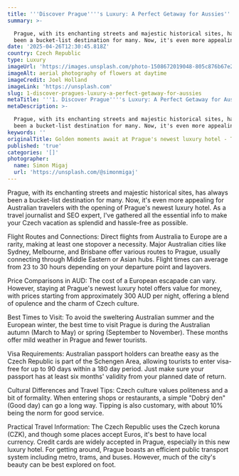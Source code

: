 ```yaml
---
title: '''Discover Prague''''s Luxury: A Perfect Getaway for Aussies'''
summary: >-

  Prague, with its enchanting streets and majestic historical sites, has always
  been a bucket-list destination for many. Now, it's even more appealing ...
date: '2025-04-26T12:30:45.818Z'
country: Czech Republic
type: Luxury
imageUrl: 'https://images.unsplash.com/photo-1508672019048-805c876b67e2'
imageAlt: aerial photography of flowers at daytime
imageCredit: Joel Holland
imageLink: 'https://unsplash.com'
slug: 1-discover-pragues-luxury-a-perfect-getaway-for-aussies
metaTitle: '''1. Discover Prague''''s Luxury: A Perfect Getaway for Aussies'''
metaDescription: >-

  Prague, with its enchanting streets and majestic historical sites, has always
  been a bucket-list destination for many. Now, it's even more appealing ...
keywords: ''
originalTitle: Golden moments await at Prague's newest luxury hotel - Travel Weekly Asia
published: 'true'
categories: '[]'
photographer:
  name: Simon Migaj
  url: 'https://unsplash.com/@simonmigaj'
---
```








Prague, with its enchanting streets and majestic historical sites, has always been a bucket-list destination for many. Now, it's even more appealing for Australian travelers with the opening of Prague's newest luxury hotel. As a travel journalist and SEO expert, I've gathered all the essential info to make your Czech vacation as splendid and hassle-free as possible.

Flight Routes and Connections: Direct flights from Australia to Europe are a rarity, making at least one stopover a necessity. Major Australian cities like Sydney, Melbourne, and Brisbane offer various routes to Prague, usually connecting through Middle Eastern or Asian hubs. Flight times can average from 23 to 30 hours depending on your departure point and layovers. 

Price Comparisons in AUD: The cost of a European escapade can vary. However, staying at Prague's newest luxury hotel offers value for money, with prices starting from approximately 300 AUD per night, offering a blend of opulence and the charm of Czech culture. 

Best Times to Visit: To avoid the sweltering Australian summer and the European winter, the best time to visit Prague is during the Australian autumn (March to May) or spring (September to November). These months offer mild weather in Prague and fewer tourists.

Visa Requirements: Australian passport holders can breathe easy as the Czech Republic is part of the Schengen Area, allowing tourists to enter visa-free for up to 90 days within a 180 day period. Just make sure your passport has at least six months' validity from your planned date of return.

Cultural Differences and Travel Tips: Czech culture values politeness and a bit of formality. When entering shops or restaurants, a simple "Dobrý den" (Good day) can go a long way. Tipping is also customary, with about 10% being the norm for good service. 

Practical Travel Information: The Czech Republic uses the Czech koruna (CZK), and though some places accept Euros, it's best to have local currency. Credit cards are widely accepted in Prague, especially in this new luxury hotel. For getting around, Prague boasts an efficient public transport system including metro, trams, and buses. However, much of the city's beauty can be best explored on foot.
